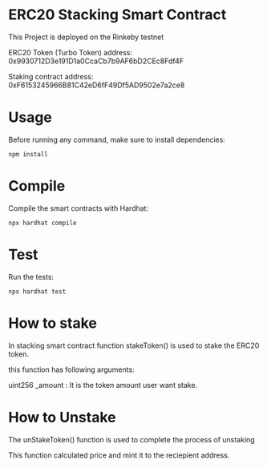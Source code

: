 
# ERC20 Stacking Smart Contract

This Project is deployed on the Rinkeby testnet

ERC20 Token (Turbo Token) address: 0x9930712D3e191D1a0CcaCb7b9AF6bD2CEc8Fdf4F

Staking contract address: 0xF6153245966B81C42eD6fF49Df5AD9502e7a2ce8


 # Usage
Before running any command, make sure to install dependencies:

 ``` npm install ```

# Compile
Compile the smart contracts with Hardhat:

``` npx hardhat compile ```

 # Test
Run the tests:

``` npx hardhat test ```


 # How to stake
In stacking smart contract function stakeToken() is used to stake the ERC20 token.

this function has following arguments:

uint256 _amount : It is the token amount user want stake.

 # How to Unstake 
The unStakeToken() function is used to complete the process of unstaking

This function calculated price and mint it to the reciepient address.





